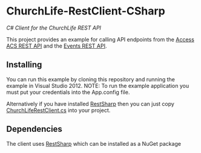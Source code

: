 ChurchLife-RestClient-CSharp
============================

*C# Client for the ChurchLife REST API*

This project provides an example for calling API endpoints from 
the [Access ACS REST API](http://wiki.acstechnologies.com/display/DevCom/Access+ACS+REST+API)
and the [Events REST API](http://wiki.acstechnologies.com/display/DevCom/Events).

Installing
----------
You can run this example by cloning this repository and running the example in Visual Studio 2012.
NOTE: To run the example application you must put your credentials into the App.config file.

Alternatively if you have installed [RestSharp](http://nuget.org/packages/RestSharp) then you can just copy [ChurchLifeRestClient.cs](https://github.com/ACSTechnologies/ChurchLife-RestClient-CSharp/blob/master/ChurchLife.RestClient/AcsTech.ChurchLife.RestClient/ChurchLifeRestClient.cs) into your project.

Dependencies
------------
The client uses [RestSharp](http://nuget.org/packages/RestSharp) which can be installed as a NuGet package

